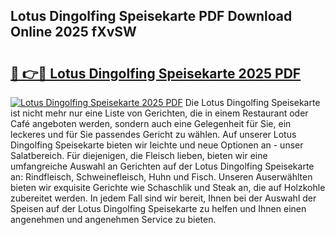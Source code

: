 ## Lotus Dingolfing Speisekarte PDF Download Online 2025 fXvSW

# <h2><a href="http://gc8dgnm.nevu.top/?p=Lotus+Dingolfing+Speisekarte">🔗 👉🔴 Lotus Dingolfing Speisekarte 2025 PDF</a></h2>

[![Lotus Dingolfing Speisekarte 2025 PDF](https://i.imgur.com/dBaPXMq.png)](http://gc8dgnm.nevu.top/?p=Lotus+Dingolfing+Speisekarte)
Die Lotus Dingolfing Speisekarte ist nicht mehr nur eine Liste von Gerichten, die in einem Restaurant oder Café angeboten werden, sondern auch eine Gelegenheit für Sie, ein leckeres und für Sie passendes Gericht zu wählen. Auf unserer Lotus Dingolfing Speisekarte bieten wir leichte und neue Optionen an - unser Salatbereich. Für diejenigen, die Fleisch lieben, bieten wir eine umfangreiche Auswahl an Gerichten auf der Lotus Dingolfing Speisekarte an: Rindfleisch, Schweinefleisch, Huhn und Fisch. Unseren Auserwählten bieten wir exquisite Gerichte wie Schaschlik und Steak an, die auf Holzkohle zubereitet werden. In jedem Fall sind wir bereit, Ihnen bei der Auswahl der Speisen auf der Lotus Dingolfing Speisekarte zu helfen und Ihnen einen angenehmen und angenehmen Service zu bieten.
